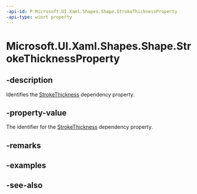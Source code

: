 ```yaml
---
-api-id: P:Microsoft.UI.Xaml.Shapes.Shape.StrokeThicknessProperty
-api-type: winrt property
---
```


<!-- Property syntax
public Windows.UI.Xaml.DependencyProperty StrokeThicknessProperty { get; }
-->

# Microsoft.UI.Xaml.Shapes.Shape.StrokeThicknessProperty

## -description
Identifies the [StrokeThickness](shape_strokethickness.md) dependency property.

## -property-value
The identifier for the [StrokeThickness](shape_strokethickness.md) dependency property.

## -remarks

## -examples

## -see-also
